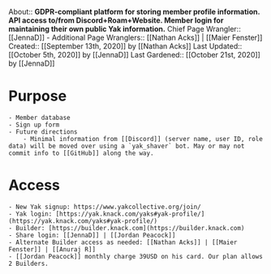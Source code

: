 About:: __GDPR-compliant platform for storing member profile information. 
API access to/from Discord+Roam+Website. 
Member login for maintaining their own public Yak information.__
Chief Page Wrangler:: [[JennaD]]
    - Additional Page Wranglers:: [[Nathan Acks]] | [[Maier Fenster]] 
Created:: [[September 13th, 2020]] by [[Nathan Acks]]
Last Updated:: [[October 5th, 2020]] by [[JennaD]]
Last Gardened:: [[October 21st, 2020]] by [[JennaD]]
# Purpose
    - Member database
    - Sign up form
    - Future directions
        - Minimal information from [[Discord]] (server name, user ID, role data) will be moved over using a `yak_shaver` bot. May or may not commit info to [[GitHub]] along the way.
# Access
    - New Yak signup: https://www.yakcollective.org/join/
    - Yak login: [https://yak.knack.com/yaks#yak-profile/](https://yak.knack.com/yaks#yak-profile/)
    - Builder: [https://builder.knack.com](https://builder.knack.com)
    - Share login: [[JennaD]] | [[Jordan Peacock]] 
    - Alternate Builder access as needed: [[Nathan Acks]] | [[Maier Fenster]] | [[Anuraj R]]
    - [[Jordan Peacock]] monthly charge 39USD on his card. Our plan allows 2 Builders.
